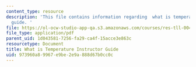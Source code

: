 ```yaml
---
content_type: resource
description: 'This file contains information regarding  what is temperature instructor
  guide. '
file: https://ol-ocw-studio-app-qa.s3.amazonaws.com/courses/res-tll-004-stem-concept-videos-fall-2013/973960a89967e9be2e9a888d67b0cc0c_MITRES_TLL-004F13_TemGuide.pdf
file_type: application/pdf
parent_uid: 1d043581-7256-fa29-ca4f-15acce3e863c
resourcetype: Document
title: What is Temperature Instructor Guide
uid: 973960a8-9967-e9be-2e9a-888d67b0cc0c
---
```


